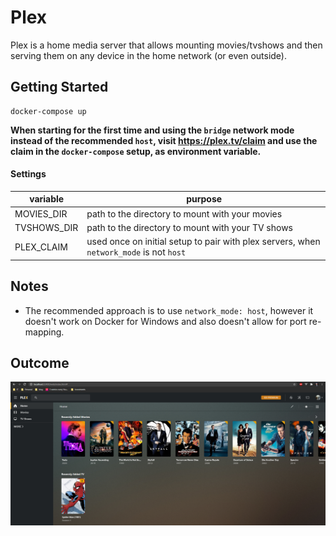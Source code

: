 # Plex

Plex is a home media server that allows mounting movies/tvshows and then serving them on any device in the home network (or even outside).

## Getting Started

```
docker-compose up
```

**When starting for the first time and using the `bridge` network mode instead of the recommended `host`, visit https://plex.tv/claim and use
the claim in the `docker-compose` setup, as environment variable.**

#### Settings

|variable|purpose|
|---|---|
|MOVIES_DIR|path to the directory to mount with your movies|
|TVSHOWS_DIR|path to the directory to mount with your TV shows|
|PLEX_CLAIM|used once on initial setup to pair with plex servers, when `network_mode` is not `host`|

## Notes
* The recommended approach is to use `network_mode: host`, however it doesn't work on Docker for Windows and also doesn't allow for port re-mapping.

## Outcome
![Plex home screen](./images/homescreen.png)